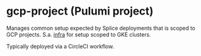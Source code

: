 # gcp-project (Pulumi project)

Manages common setup expected by Splice deployments that is scoped to GCP projects.
S.a. [infra](../infra) for setup scoped to GKE clusters.

Typically deployed via a CircleCI workflow.
